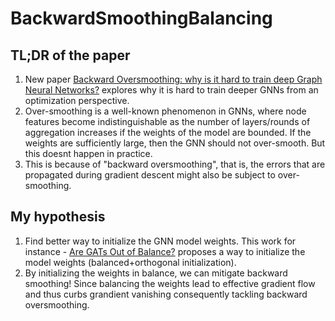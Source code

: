 # BackwardSmoothingBalancing

## TL;DR of the paper

1. New paper [Backward Oversmoothing: why is it hard to train deep Graph Neural Networks?](https://arxiv.org/abs/2505.16736) explores why it is hard to train deeper GNNs from an optimization perspective.
2. Over-smoothing is a well-known phenomenon in GNNs, where node features become indistinguishable as the number of layers/rounds of aggregation increases if the weights of the model are bounded. If the weights are sufficiently large, then the GNN should not over-smooth. But this doesnt happen in practice.
3. This is because of "backward oversmoothing", that is, the errors that are propagated during gradient descent might also be subject to over-smoothing.

## My hypothesis 
1. Find better way to initialize the GNN model weights. This work for instance - [Are GATs Out of Balance?](https://arxiv.org/pdf/2310.07235) proposes a way to initialize the model weights (balanced+orthogonal initialization).
2. By initializing the weights in balance, we can mitigate backward smoothing! Since balancing the weights lead to effective gradient flow and thus curbs grandient vanishing consequently tackling backward oversmoothing.
   
